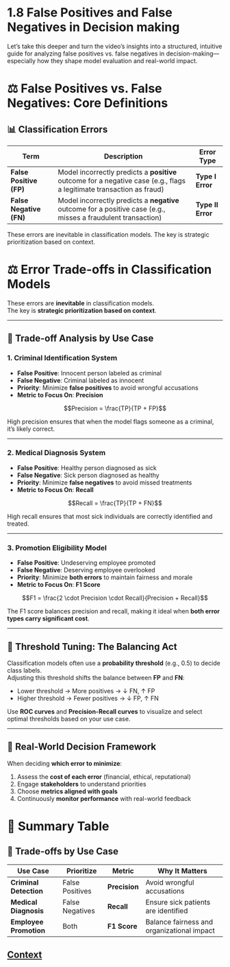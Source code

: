 # 1.8 False Positives and False Negatives in Decision making 

Let’s take this deeper and turn the video’s insights into a structured, intuitive guide for analyzing false positives vs. false negatives in decision-making—especially how they shape model evaluation and real-world impact.
 
 # ⚖️ False Positives vs. False Negatives: Core Definitions

 ## 📊 Classification Errors

| Term                  | Description                                                                                  | Error Type   |
|-----------------------|----------------------------------------------------------------------------------------------|--------------|
| **False Positive (FP)** | Model incorrectly predicts a **positive** outcome for a negative case (e.g., flags a legitimate transaction as fraud) | **Type I Error** |
| **False Negative (FN)** | Model incorrectly predicts a **negative** outcome for a positive case (e.g., misses a fraudulent transaction)         | **Type II Error** |

These errors are inevitable in classification models. The key is strategic prioritization based on context.

 # ⚖️ Error Trade-offs in Classification Models  

These errors are **inevitable** in classification models.  
The key is **strategic prioritization based on context**.  

---

## 🧪 Trade-off Analysis by Use Case  

### 1. Criminal Identification System  
- **False Positive**: Innocent person labeled as criminal  
- **False Negative**: Criminal labeled as innocent  
- **Priority**: Minimize **false positives** to avoid wrongful accusations  
- **Metric to Focus On**: **Precision**
  
$$Precision = \frac{TP}{TP + FP}$$ 

High precision ensures that when the model flags someone as a criminal, it’s likely correct.  

---

### 2. Medical Diagnosis System  
- **False Positive**: Healthy person diagnosed as sick  
- **False Negative**: Sick person diagnosed as healthy  
- **Priority**: Minimize **false negatives** to avoid missed treatments  
- **Metric to Focus On**: **Recall**  

$$Recall = \frac{TP}{TP + FN}$$

High recall ensures that most sick individuals are correctly identified and treated.  

---

### 3. Promotion Eligibility Model  
- **False Positive**: Undeserving employee promoted  
- **False Negative**: Deserving employee overlooked  
- **Priority**: Minimize **both errors** to maintain fairness and morale  
- **Metric to Focus On**: **F1 Score**  

$$F1 = \frac{2 \cdot Precision \cdot Recall}{Precision + Recall}$$
 
The F1 score balances precision and recall, making it ideal when **both error types carry significant cost**.  

---

## 🎯 Threshold Tuning: The Balancing Act  
Classification models often use a **probability threshold** (e.g., 0.5) to decide class labels.  
Adjusting this threshold shifts the balance between **FP** and **FN**:  

- Lower threshold → More positives → ↓ FN, ↑ FP  
- Higher threshold → Fewer positives → ↓ FP, ↑ FN  

Use **ROC curves** and **Precision-Recall curves** to visualize and select optimal thresholds based on your use case.  

---

## 🧭 Real-World Decision Framework  
When deciding **which error to minimize**:  
1. Assess the **cost of each error** (financial, ethical, reputational)  
2. Engage **stakeholders** to understand priorities  
3. Choose **metrics aligned with goals**  
4. Continuously **monitor performance** with real-world feedback

# 🧠 Summary Table

## 🧪 Trade-offs by Use Case

| Use Case            | Prioritize        | Metric      | Why It Matters                           |
|---------------------|------------------|-------------|------------------------------------------|
| **Criminal Detection** | False Positives | **Precision** | Avoid wrongful accusations               |
| **Medical Diagnosis**  | False Negatives | **Recall**    | Ensure sick patients are identified      |
| **Employee Promotion** | Both            | **F1 Score**  | Balance fairness and organizational impact |


 ## [Context](./../context.md)
